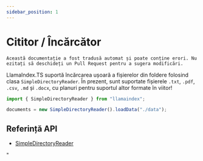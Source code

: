 ```yaml
---
sidebar_position: 1
---
```


# Cititor / Încărcător

`Această documentație a fost tradusă automat și poate conține erori. Nu ezitați să deschideți un Pull Request pentru a sugera modificări.`

LlamaIndex.TS suportă încărcarea ușoară a fișierelor din foldere folosind clasa `SimpleDirectoryReader`. În prezent, sunt suportate fișierele `.txt`, `.pdf`, `.csv`, `.md` și `.docx`, cu planuri pentru suportul altor formate în viitor!

```typescript
import { SimpleDirectoryReader } from "llamaindex";

documents = new SimpleDirectoryReader().loadData("./data");
```

## Referință API

- [SimpleDirectoryReader](../../api/classes/SimpleDirectoryReader.md)

"
